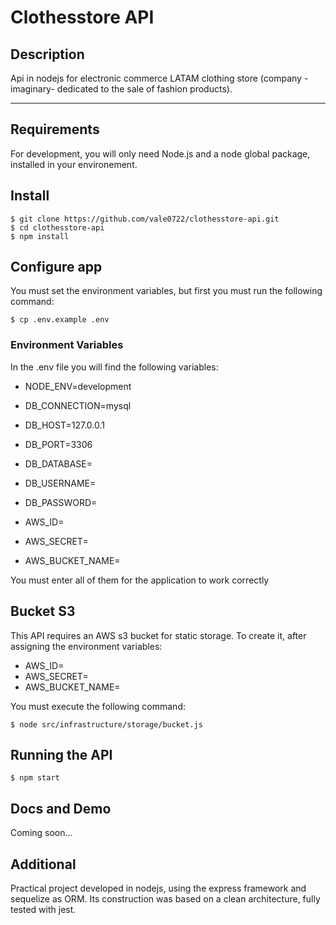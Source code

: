 # Clothesstore API

## Description

Api in nodejs for electronic commerce LATAM clothing store (company -imaginary- dedicated to the
sale of fashion products).

---

## Requirements

For development, you will only need Node.js and a node global package, installed in your environement.

## Install

    $ git clone https://github.com/vale0722/clothesstore-api.git
    $ cd clothesstore-api
    $ npm install

## Configure app

You must set the environment variables, but first you must run the following command:

    $ cp .env.example .env

### Environment Variables

In the .env file you will find the following variables:

- NODE_ENV=development

- DB_CONNECTION=mysql
- DB_HOST=127.0.0.1
- DB_PORT=3306
- DB_DATABASE=
- DB_USERNAME=
- DB_PASSWORD=

- AWS_ID=
- AWS_SECRET=
- AWS_BUCKET_NAME=

You must enter all of them for the application to work correctly

## Bucket S3

This API requires an AWS s3 bucket for static storage. To create it, after assigning the environment variables:

- AWS_ID=
- AWS_SECRET=
- AWS_BUCKET_NAME=

You must execute the following command:

    $ node src/infrastructure/storage/bucket.js

## Running the API

    $ npm start

## Docs and Demo

Coming soon...

## Additional

Practical project developed in nodejs, using the express framework and sequelize as ORM. Its construction was based on a clean architecture, fully tested with jest.
